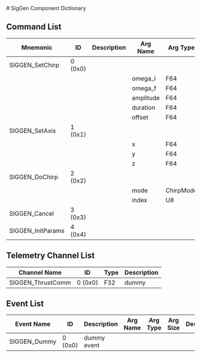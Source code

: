 <title>SigGen Component Dictionary</title>
# SigGen Component Dictionary


## Command List

|Mnemonic|ID|Description|Arg Name|Arg Type|Comment
|---|---|---|---|---|---|
|SIGGEN_SetChirp|0 (0x0)|| | |   
| | | |omega_i|F64||                    
| | | |omega_f|F64||                    
| | | |amplitude|F64||                    
| | | |duration|F64||                    
| | | |offset|F64||                    
|SIGGEN_SetAxis|1 (0x1)|| | |   
| | | |x|F64||                    
| | | |y|F64||                    
| | | |z|F64||                    
|SIGGEN_DoChirp|2 (0x2)|| | |   
| | | |mode|ChirpMode||                    
| | | |index|U8||                    
|SIGGEN_Cancel|3 (0x3)|| | |   
|SIGGEN_InitParams|4 (0x4)|| | |   

## Telemetry Channel List

|Channel Name|ID|Type|Description|
|---|---|---|---|
|SIGGEN_ThrustComm|0 (0x0)|F32|dummy|

## Event List

|Event Name|ID|Description|Arg Name|Arg Type|Arg Size|Description
|---|---|---|---|---|---|---|
|SIGGEN_Dummy|0 (0x0)|dummy event| | | | |
